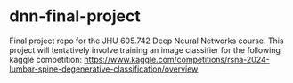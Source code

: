 # dnn-final-project
Final project repo for the JHU 605.742 Deep Neural Networks course. This project will tentatively involve training an image classifier for the following kaggle competition: https://www.kaggle.com/competitions/rsna-2024-lumbar-spine-degenerative-classification/overview
